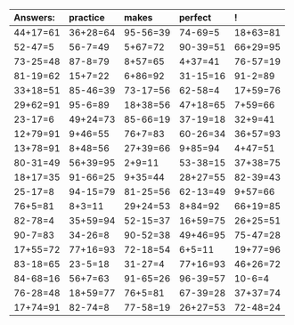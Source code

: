 | Answers: | practice | makes | perfect | ! |
| :--- | :--- | :--- | :--- | :--- |
| 44+17=61 | 36+28=64 | 95-56=39 | 74-69=5 | 18+63=81 | 
| 52-47=5 | 56-7=49 | 5+67=72 | 90-39=51 | 66+29=95 | 
| 73-25=48 | 87-8=79 | 8+57=65 | 4+37=41 | 76-57=19 | 
| 81-19=62 | 15+7=22 | 6+86=92 | 31-15=16 | 91-2=89 | 
| 33+18=51 | 85-46=39 | 73-17=56 | 62-58=4 | 17+59=76 | 
| 29+62=91 | 95-6=89 | 18+38=56 | 47+18=65 | 7+59=66 | 
| 23-17=6 | 49+24=73 | 85-66=19 | 37-19=18 | 32+9=41 | 
| 12+79=91 | 9+46=55 | 76+7=83 | 60-26=34 | 36+57=93 | 
| 13+78=91 | 8+48=56 | 27+39=66 | 9+85=94 | 4+47=51 | 
| 80-31=49 | 56+39=95 | 2+9=11 | 53-38=15 | 37+38=75 | 
| 18+17=35 | 91-66=25 | 9+35=44 | 28+27=55 | 82-39=43 | 
| 25-17=8 | 94-15=79 | 81-25=56 | 62-13=49 | 9+57=66 | 
| 76+5=81 | 8+3=11 | 29+24=53 | 8+84=92 | 66+19=85 | 
| 82-78=4 | 35+59=94 | 52-15=37 | 16+59=75 | 26+25=51 | 
| 90-7=83 | 34-26=8 | 90-52=38 | 49+46=95 | 75-47=28 | 
| 17+55=72 | 77+16=93 | 72-18=54 | 6+5=11 | 19+77=96 | 
| 83-18=65 | 23-5=18 | 31-27=4 | 77+16=93 | 46+26=72 | 
| 84-68=16 | 56+7=63 | 91-65=26 | 96-39=57 | 10-6=4 | 
| 76-28=48 | 18+59=77 | 76+5=81 | 67-39=28 | 37+37=74 | 
| 17+74=91 | 82-74=8 | 77-58=19 | 26+27=53 | 72-48=24 | 
